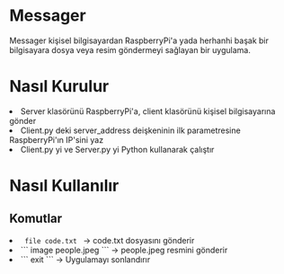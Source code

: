 # Messager
Messager kişisel bilgisayardan RaspberryPi'a yada herhanhi başak bir bilgisayara dosya veya resim göndermeyi sağlayan bir uygulama.

# Nasıl Kurulur
<li> Server klasörünü RaspberryPi'a, client klasörünü kişisel bilgisayarına gönder </li>
<li> Client.py deki server_address deişkeninin ilk parametresine RaspberryPi'ın IP'sini yaz </li>
<li> Client.py yi ve Server.py yi Python kullanarak çalıştır </li>

# Nasıl Kullanılır
## Komutlar
<li> <code> file code.txt </code> -> code.txt dosyasını gönderir </li>
<li> ``` image people.jpeg ``` -> people.jpeg resmini gönderir </li>
<li> ``` exit ``` -> Uygulamayı sonlandırır </li>
